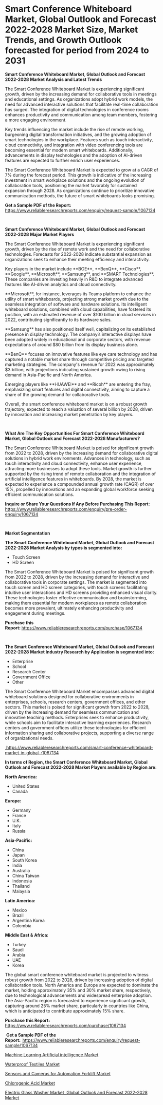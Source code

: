 <p><h1>Smart Conference Whiteboard Market, Global Outlook and Forecast 2022-2028 Market Size, Market Trends, and Growth Outlook forecasted for period from 2024 to 2031</h1></p><p><strong>Smart Conference Whiteboard Market, Global Outlook and Forecast 2022-2028 Market Analysis and Latest Trends</strong></p>
<p><p>The Smart Conference Whiteboard Market is experiencing significant growth, driven by the increasing demand for collaborative tools in meetings and educational settings. As organizations adopt hybrid work models, the need for advanced interactive solutions that facilitate real-time collaboration has surged. The integration of digital technologies in conference rooms enhances productivity and communication among team members, fostering a more engaging environment.</p><p>Key trends influencing the market include the rise of remote working, burgeoning digital transformation initiatives, and the growing adoption of smart technologies in the workplace. Features such as touch interactivity, cloud connectivity, and integration with video conferencing tools are becoming essential for modern smart whiteboards. Additionally, advancements in display technologies and the adoption of AI-driven features are expected to further enrich user experiences.</p><p>The Smart Conference Whiteboard Market is expected to grow at a CAGR of 7% during the forecast period. This growth is indicative of the increasing investment in smart workplace solutions and the ongoing evolution of collaboration tools, positioning the market favorably for sustained expansion through 2028. As organizations continue to prioritize innovative communication methods, the future of smart whiteboards looks promising.</p></p>
<p><strong>Get a Sample PDF of the Report:&nbsp;</strong> <a href="https://www.reliableresearchreports.com/enquiry/request-sample/1067134">https://www.reliableresearchreports.com/enquiry/request-sample/1067134</a></p>
<p>&nbsp;</p>
<p><strong>Smart Conference Whiteboard Market, Global Outlook and Forecast 2022-2028 Major Market Players</strong></p>
<p><p>The Smart Conference Whiteboard Market is experiencing significant growth, driven by the rise of remote work and the need for collaborative technologies. Forecasts for 2022-2028 indicate substantial expansion as organizations seek to enhance their meeting efficiency and interactivity.</p><p>Key players in the market include **BOE**, **BenQ**, **Cisco**, **Google**, **Microsoft**, **Samsung**, and **SMART Technologies**. These companies are investing heavily in R&D to integrate advanced features like AI-driven analytics and cloud connectivity. </p><p>**Microsoft**, for instance, leverages its Teams platform to enhance the utility of smart whiteboards, projecting strong market growth due to the seamless integration of software and hardware solutions. Its intelligent whiteboard solutions, combined with cloud capabilities, have fostered its position, with an estimated revenue of over $100 billion in cloud services in 2022, contributing significantly to its hardware sales.</p><p>**Samsung** has also positioned itself well, capitalizing on its established presence in display technology. The company’s interactive displays have been adopted widely in educational and corporate sectors, with revenue expectations of around $80 billion from its display business alone.</p><p>**BenQ** focuses on innovative features like eye care technology and has captured a notable market share through competitive pricing and targeted marketing strategies. The company's revenue for 2022 was approximately $3 billion, with projections indicating sustained growth owing to rising demand in Asia-Pacific and North America.</p><p>Emerging players like **HUAWEI** and **Ricoh** are entering the fray, emphasizing smart features and digital connectivity, aiming to capture a share of the growing demand for collaborative tools. </p><p>Overall, the smart conference whiteboard market is on a robust growth trajectory, expected to reach a valuation of several billion by 2028, driven by innovation and increasing market penetration by key players.</p></p>
<p>&nbsp;</p>
<p><strong>What Are The Key Opportunities For Smart Conference Whiteboard Market, Global Outlook and Forecast 2022-2028 Manufacturers?</strong></p>
<p><p>The Smart Conference Whiteboard Market is poised for significant growth from 2022 to 2028, driven by the increasing demand for collaborative digital solutions in hybrid work environments. Advances in technology, such as touch interactivity and cloud connectivity, enhance user experience, attracting more businesses to adopt these tools. Market growth is further supported by the rising trend of remote collaboration and the integration of artificial intelligence features in whiteboards. By 2028, the market is expected to experience a compounded annual growth rate (CAGR) of over 15%, propelled by innovations and an expanding global workforce seeking efficient communication solutions.</p></p>
<p><strong>Inquire or Share Your Questions If Any Before Purchasing This Report:</strong> <a href="https://www.reliableresearchreports.com/enquiry/pre-order-enquiry/1067134">https://www.reliableresearchreports.com/enquiry/pre-order-enquiry/1067134</a></p>
<p>&nbsp;</p>
<p><strong>Market Segmentation</strong></p>
<p><strong>The Smart Conference Whiteboard Market, Global Outlook and Forecast 2022-2028 Market Analysis by types is segmented into:</strong></p>
<p><ul><li>Touch Screen</li><li>HD Screen</li></ul></p>
<p><p>The Smart Conference Whiteboard Market is poised for significant growth from 2022 to 2028, driven by the increasing demand for interactive and collaborative tools in corporate settings. The market is segmented into touch screen and HD screen categories, with touch screens facilitating intuitive user interactions and HD screens providing enhanced visual clarity. These technologies foster effective communication and brainstorming, making them essential for modern workplaces as remote collaboration becomes more prevalent, ultimately enhancing productivity and engagement during meetings.</p></p>
<p><strong>Purchase this Report:&nbsp;</strong><a href="https://www.reliableresearchreports.com/purchase/1067134">https://www.reliableresearchreports.com/purchase/1067134</a></p>
<p>&nbsp;</p>
<p><strong>The Smart Conference Whiteboard Market, Global Outlook and Forecast 2022-2028 Market Industry Research by Application is segmented into:</strong></p>
<p><ul><li>Enterprise</li><li>School</li><li>Research Center</li><li>Government Office</li><li>Other</li></ul></p>
<p><p>The Smart Conference Whiteboard Market encompasses advanced digital whiteboard solutions designed for collaborative environments in enterprises, schools, research centers, government offices, and other sectors. This market is poised for significant growth from 2022 to 2028, driven by the increasing demand for seamless communication and innovative teaching methods. Enterprises seek to enhance productivity, while schools aim to facilitate interactive learning experiences. Research centers and government offices utilize these technologies for efficient information sharing and collaborative projects, supporting a diverse range of organizational needs.</p></p>
<p><a href="https://www.reliableresearchreports.com/smart-conference-whiteboard-market-in-global-r1067134">&nbsp;https://www.reliableresearchreports.com/smart-conference-whiteboard-market-in-global-r1067134</a></p>
<p><strong>In terms of Region, the Smart Conference Whiteboard Market, Global Outlook and Forecast 2022-2028 Market Players available by Region are:</strong></p>
<p>
    <p> <strong> North America: </strong>
        <ul>
            <li>United States</li>
            <li>Canada</li>
        </ul>
        </p> 
    <p> <strong> Europe: </strong>
        <ul>
            <li>Germany</li>
            <li>France</li>
            <li>U.K.</li>
            <li>Italy</li>
            <li>Russia</li>
        </ul>
        </p> 
    <p> <strong> Asia-Pacific: </strong>
        <ul>
            <li>China</li>
            <li>Japan</li>
            <li>South Korea</li>
            <li>India</li>
            <li>Australia</li>
            <li>China Taiwan</li>
            <li>Indonesia</li>
            <li>Thailand</li>
            <li>Malaysia</li>
        </ul>
        </p> 
    <p> <strong> Latin America: </strong>
        <ul>
            <li>Mexico</li>
            <li>Brazil</li>
            <li>Argentina Korea</li>
            <li>Colombia</li>
        </ul>
        </p> 
    <p> <strong> Middle East & Africa: </strong>
        <ul>
            <li>Turkey</li>
            <li>Saudi</li>
            <li>Arabia</li>
            <li>UAE</li>
            <li>Korea</li>
        </ul>
    </p>
    </p>
<p><p>The global smart conference whiteboard market is projected to witness robust growth from 2022 to 2028, driven by increasing adoption of digital collaboration tools. North America and Europe are expected to dominate the market, holding approximately 35% and 30% market share, respectively, due to technological advancements and widespread enterprise adoption. The Asia-Pacific region is forecasted to experience significant growth, capturing around 25% market share, particularly in countries like China, which is anticipated to contribute approximately 15% share.</p></p>
<p><strong>Purchase this Report: </strong><a href="https://www.reliableresearchreports.com/purchase/1067134">https://www.reliableresearchreports.com/purchase/1067134</a></p>
<p>&nbsp;<strong>Get a Sample PDF of the Report:&nbsp;&nbsp;</strong><a href="https://www.reliableresearchreports.com/enquiry/request-sample/1067134">https://www.reliableresearchreports.com/enquiry/request-sample/1067134</a></p>
<p><strong></strong></p>
<p><p><a href="https://www.linkedin.com/pulse/global-machine-learning-artificial-intelligence-market-trends-a9b7f?trackingId=7NX2rZBITge9dQM4h2JNbA%3D%3D">Machine Learning Artificial intelligence Market</a></p><p><a href="https://medium.com/@susanwest38/waterproof-textiles-market-share-and-new-trends-analysis-by-its-type-application-end-use-and-26fc5ca41625">Waterproof Textiles Market</a></p><p><a href="https://issuu.com/reportprime-2/docs/sensors-and-cameras-for-automation-_4befe56b81a9bc">Sensors and Cameras for Automation Forklift Market</a></p><p><a href="https://www.linkedin.com/pulse/chlorogenic-acid-market-share-size-trends-industry-analysis-tcgaf?trackingId=xd6ZxnXeQXO%2BKWcRtw%2B9dQ%3D%3D">Chlorogenic Acid Market</a></p><p><a href="https://github.com/provorikovar/Market-Research-Report-List-6/blob/main/electric-glass-washer-market-global-outlook-and-forecast-2022-2028-market.md">Electric Glass Washer Market, Global Outlook and Forecast 2022-2028 Market</a></p></p>